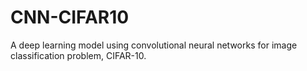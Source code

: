 # CNN-CIFAR10
A deep learning model using convolutional neural networks for image classification problem, CIFAR-10.
